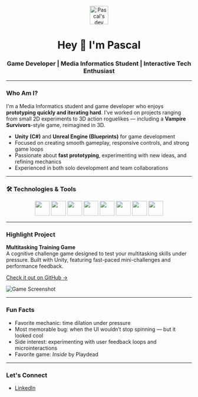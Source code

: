<!-- Clean full-width visual (replace this with a better quality custom banner or ask me to design one) -->
<p align="center">
  <img src="https://media.giphy.com/media/qgQUggAC3Pfv687qPC/giphy.gif" width="50" alt="Pascal's dev banner" />
</p>

<h1 align="center">Hey 👋 I'm Pascal</h1>
<h3 align="center">Game Developer | Media Informatics Student | Interactive Tech Enthusiast</h3>

---

### Who Am I?

I'm a Media Informatics student and game developer who enjoys **prototyping quickly and iterating hard**. I've worked on projects ranging from small 2D experiments to 3D action roguelikes — including a **Vampire Survivors**-style game, reimagined in 3D.

- **Unity (C#)** and **Unreal Engine (Blueprints)** for game development
- Focused on creating smooth gameplay, responsive controls, and strong game loops
- Passionate about **fast prototyping**, experimenting with new ideas, and refining mechanics
- Experienced in both solo development and team collaborations

---

### 🛠 Technologies & Tools

<p align="center">
  <img src="https://cdn.jsdelivr.net/gh/devicons/devicon/icons/unity/unity-original.svg" height="40" />
  <img src="https://cdn.jsdelivr.net/gh/devicons/devicon/icons/unrealengine/unrealengine-original.svg" height="40" />
  <img src="https://cdn.jsdelivr.net/gh/devicons/devicon/icons/csharp/csharp-original.svg" height="40" />
  <img src="https://cdn.jsdelivr.net/gh/devicons/devicon/icons/javascript/javascript-original.svg" height="40" />
  <img src="https://cdn.jsdelivr.net/gh/devicons/devicon/icons/html5/html5-original.svg" height="40" />
  <img src="https://cdn.jsdelivr.net/gh/devicons/devicon/icons/css3/css3-original.svg" height="40" />
  <img src="https://cdn.jsdelivr.net/gh/devicons/devicon/icons/mongodb/mongodb-original.svg" height="40" />
  <img src="https://cdn.jsdelivr.net/gh/devicons/devicon/icons/mysql/mysql-original.svg" height="40" />
</p>


---

### Highlight Project

**Multitasking Training Game**  
A cognitive challenge game designed to test your multitasking skills under pressure. Built with Unity, featuring fast-paced mini-challenges and performance feedback.

[Check it out on GitHub →](https://github.com/ChariotGames/I-Cant-C-Sharp)

![Game Screenshot](https://github.com/user-attachments/assets/37ab44a9-0777-470e-b9fd-623ab037f78c)

---

### Fun Facts

- Favorite mechanic: time dilation under pressure
- Most memorable bug: when the UI wouldn’t stop spinning — but it looked cool
- Side interest: experimenting with user feedback loops and microinteractions
- Favorite game: *Inside* by Playdead

---

### Let's Connect

- [LinkedIn](https://www.linkedin.com/in/pascal-radtke-280459360/)
